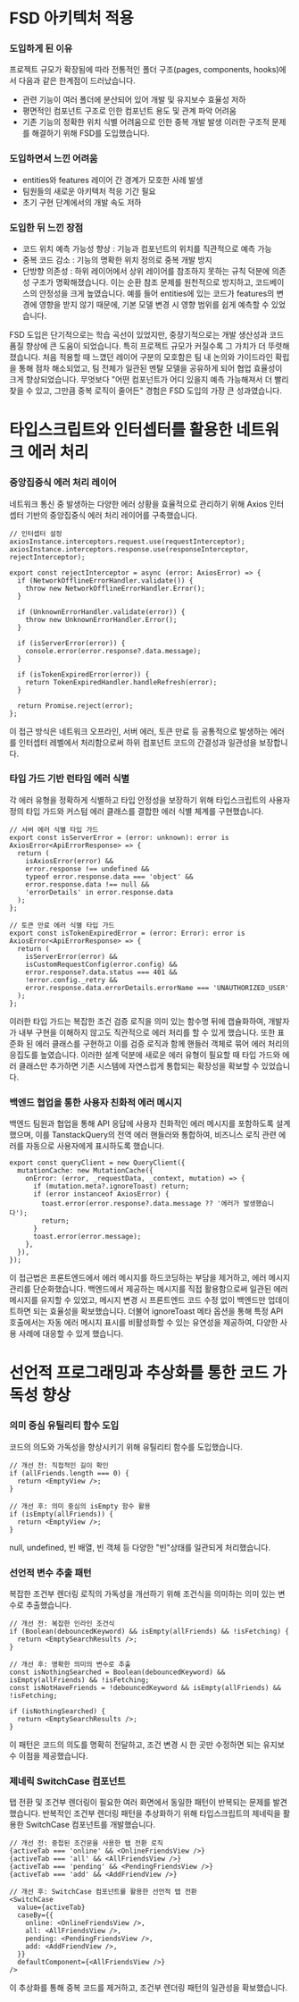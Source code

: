 # FSD 아키텍처 적용
### 도입하게 된 이유
프로젝트 규모가 확장됨에 따라 전통적인 폴더 구조(pages, components, hooks)에서 다음과 같은 한계점이 드러났습니다.
- 관련 기능이 여러 폴더에 분산되어 있어 개발 및 유지보수 효율성 저하
- 평면적인 컴포넌트 구조로 인한 컴포넌트 용도 및 관계 파악 어려움
- 기존 기능의 정확한 위치 식별 어려움으로 인한 중복 개발 발생
이러한 구조적 문제를 해결하기 위해 FSD를 도입했습니다.
### 도입하면서 느낀 어려움
- entities와 features 레이어 간 경계가 모호한 사례 발생
- 팀원들의 새로운 아키텍처 적응 기간 필요
- 초기 구현 단계에서의 개발 속도 저하
### 도입한 뒤 느낀 장점
- 코드 위치 예측 가능성 향상 : 기능과 컴포넌트의 위치를 직관적으로 예측 가능
- 중복 코드 감소 : 기능의 명확한 위치 정의로 중복 개발 방지
- 단방향 의존성 : 하위 레이어에서 상위 레이어를 참조하지 못하는 규칙 덕분에 의존성 구조가 명확해졌습니다. 이는 순환 참조 문제를 원천적으로 방지하고, 코드베이스의 안정성을 크게 높였습니다. 예를 들어 entities에 있는 코드가 features의 변경에 영향을 받지 않기 때문에, 기본 모델 변경 시 영향 범위를 쉽게 예측할 수 있었습니다.
  
FSD 도입은 단기적으로는 학습 곡선이 있었지만, 중장기적으로는 개발 생산성과 코드 품질 향상에 큰 도움이 되었습니다. 특히 프로젝트 규모가 커질수록 그 가치가 더 뚜렷해졌습니다. 처음 적용할 때 느꼈던 레이어 구분의 모호함은 팀 내 논의와 가이드라인 확립을 통해 점차 해소되었고, 팀 전체가 일관된 멘탈 모델을 공유하게 되어 협업 효율성이 크게 향상되었습니다.
무엇보다 "어떤 컴포넌트가 어디 있을지 예측 가능해져서 더 빨리 찾을 수 있고, 그만큼 중복 로직이 줄어든" 경험은 FSD 도입의 가장 큰 성과였습니다.

# 타입스크립트와 인터셉터를 활용한 네트워크 에러 처리 
### 중앙집중식 에러 처리 레이어
네트워크 통신 중 발생하는 다양한 에러 상황을 효율적으로 관리하기 위해 Axios 인터셉터 기반의 중앙집중식 에러 처리 레이어를 구축했습니다.
```
// 인터셉터 설정
axiosInstance.interceptors.request.use(requestInterceptor);
axiosInstance.interceptors.response.use(responseInterceptor, rejectInterceptor);

export const rejectInterceptor = async (error: AxiosError) => {
  if (NetworkOfflineErrorHandler.validate()) {
    throw new NetworkOfflineErrorHandler.Error();
  }

  if (UnknownErrorHandler.validate(error)) {
    throw new UnknownErrorHandler.Error();
  }

  if (isServerError(error)) {
    console.error(error.response?.data.message);
  }

  if (isTokenExpiredError(error)) {
    return TokenExpiredHandler.handleRefresh(error);
  }

  return Promise.reject(error);
};
```
이 접근 방식은 네트워크 오프라인, 서버 에러, 토큰 만료 등 공통적으로 발생하는 에러를 인터셉터 레벨에서 처리함으로써 하위 컴포넌트 코드의 간결성과 일관성을 보장합니다.

### 타입 가드 기반 런타임 에러 식별
각 에러 유형을 정확하게 식별하고 타입 안정성을 보장하기 위해 타입스크립트의 사용자 정의 타입 가드와 커스텀 에러 클래스를 결합한 에러 식별 체계를 구현했습니다.
```
// 서버 에러 식별 타입 가드
export const isServerError = (error: unknown): error is AxiosError<ApiErrorResponse> => {
  return (
    isAxiosError(error) &&
    error.response !== undefined &&
    typeof error.response.data === 'object' &&
    error.response.data !== null &&
    'errorDetails' in error.response.data
  );
};

// 토큰 만료 에러 식별 타입 가드
export const isTokenExpiredError = (error: Error): error is AxiosError<ApiErrorResponse> => {
  return (
    isServerError(error) &&
    isCustomRequestConfig(error.config) &&
    error.response?.data.status === 401 &&
    !error.config._retry &&
    error.response.data.errorDetails.errorName === 'UNAUTHORIZED_USER'
  );
};
```
이러한 타입 가드는 복잡한 조건 검증 로직을 의미 있는 함수명 뒤에 캡슐화하여, 개발자가 내부 구현을 이해하지 않고도 직관적으로 에러 처리를 할 수 있게 했습니다.
또한 표준화 된 에러 클래스를 구현하고 이를 검증 로직과 함께 핸들러 객체로 묶어 에러 처리의 응집도를 높였습니다. 이러한 설계 덕분에 새로운 에러 유형이 필요할 때 타입 가드와 에러 클래스만 추가하면 기존 시스템에 자연스럽게 통합되는 확장성을 확보할 수 있었습니다.

### 백엔드 협업을 통한 사용자 친화적 에러 메시지
백엔드 팀원과 협업을 통해 API 응답에 사용자 친화적인 에러 메시지를 포함하도록 설계했으며, 이를 TanstackQuery의 전역 에러 핸들러와 통합하여, 비즈니스 로직 관련 에러를 자동으로 사용자에게 표시하도록 했습니다.
```
export const queryClient = new QueryClient({
  mutationCache: new MutationCache({
    onError: (error, _requestData, _context, mutation) => {
      if (mutation.meta?.ignoreToast) return;
      if (error instanceof AxiosError) {
        toast.error(error.response?.data.message ?? '에러가 발생했습니다');
        return;
      }
      toast.error(error.message);
    },
  }),
});
```
이 접근법은 프론트엔드에서 에러 메시지를 하드코딩하는 부담을 제거하고, 에러 메시지 관리를 단순화했습니다. 백엔드에서 제공하는 메시지를 직접 활용함으로써 일관된 에러 메시지를 유지할 수 있었고, 메시지 변경 시 프론트엔드 코드 수정 없이 백엔드만 업데이트하면 되는 효율성을 확보했습니다.
더불어 ignoreToast 메타 옵션을 통해 특정 API 호출에서는 자동 에러 메시지 표시를 비활성화할 수 있는 유연성을 제공하여, 다양한 사용 사례에 대응할 수 있게 했습니다.

# 선언적 프로그래밍과 추상화를 통한 코드 가독성 향상
### 의미 중심 유틸리티 함수 도입
코드의 의도와 가독성을 향상시키기 위해 유틸리티 함수를 도입했습니다.
```
// 개선 전: 직접적인 길이 확인
if (allFriends.length === 0) {
  return <EmptyView />;
}

// 개선 후: 의미 중심의 isEmpty 함수 활용
if (isEmpty(allFriends)) {
  return <EmptyView />;
}
```
null, undefined, 빈 배열, 빈 객체 등 다양한 "빈"상태를 일관되게 처리했습니다.

### 선언적 변수 추출 패턴
복잡한 조건부 렌더링 로직의 가독성을 개선하기 위해 조건식을 의미하는 의미 있는 변수로 추출했습니다.
```
// 개선 전: 복잡한 인라인 조건식
if (Boolean(debouncedKeyword) && isEmpty(allFriends) && !isFetching) {
  return <EmptySearchResults />;
}

// 개선 후: 명확한 의미의 변수로 추출
const isNothingSearched = Boolean(debouncedKeyword) && isEmpty(allFriends) && !isFetching;
const isNotHaveFriends = !debouncedKeyword && isEmpty(allFriends) && !isFetching;

if (isNothingSearched) {
  return <EmptySearchResults />;
}
```
이 패턴은 코드의 의도를 명확히 전달하고, 조건 변경 시 한 곳만 수정하면 되는 유지보수 이점을 제공했습니다.

### 제네릭 SwitchCase 컴포넌트
탭 전환 및 조건부 렌더링이 필요한 여러 화면에서 동일한 패턴이 반복되는 문제를 발견했습니다. 반복적인 조건부 렌더링 패턴을 추상화하기 위해 타입스크립트의 제네릭을 활용한 SwitchCase 컴포넌트를 개발했습니다.
```
// 개선 전: 중첩된 조건문을 사용한 탭 전환 로직
{activeTab === 'online' && <OnlineFriendsView />}
{activeTab === 'all' && <AllFriendsView />}
{activeTab === 'pending' && <PendingFriendsView />}
{activeTab === 'add' && <AddFriendView />}

// 개선 후: SwitchCase 컴포넌트를 활용한 선언적 탭 전환
<SwitchCase
  value={activeTab}
  caseBy={{
    online: <OnlineFriendsView />,
    all: <AllFriendsView />,
    pending: <PendingFriendsView />,
    add: <AddFriendView />,
  }}
  defaultComponent={<AllFriendsView />}
/>
```
이 추상화를 통해 중복 코드를 제거하고, 조건부 렌더링 패턴의 일관성을 확보했습니다.
